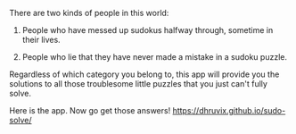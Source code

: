There are two kinds of people in this world:

1) People who have messed up sudokus halfway through, sometime in their lives.

2) People who lie that they have never made a mistake in a sudoku puzzle.

Regardless of which category you belong to, this app will provide you the solutions to all those troublesome little puzzles that you just can't fully solve.

Here is the app. Now go get those answers!
https://dhruvix.github.io/sudo-solve/
